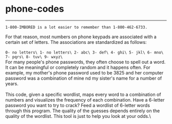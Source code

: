 # phone-codes
---
	1-800-IMBORED is a lot easier to remember than 1-800-462-6733.
For that reason, most numbers on phone keypads are associated
with a certain set of letters. The associations are standardized
as follows:\
\
`0- no letters\
1- no letters\
2- abc\
3- def\
4- ghi\
5- jkl\
6- mno\
7- pqrs\
8- tuv\
9- wxyz\`
\
For many people's phone passwords, they often choose to spell out
a word. It can be meaningful or completely random and it happens often.
For example, my mother's phone password used to be 3825 and her computer
password was a combination of mine nd my sister's name for a number of years.\
\
This code, given a specific wordlist, maps every word to a combination of
numbers and visualizes the frequency of each combination. Have a 6-letter
password you want to try to crack? Feed a wordlist of 6-letter words through
this program. The quality of the guesses depends entirely on the quality of
the wordlist. This tool is just to help you look at your odds.\